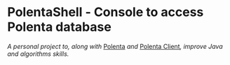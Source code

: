 # PolentaShell - Console to access Polenta database

<p><i>A personal project to, along with</i> <a href="https://github.com/pmbr/polenta">Polenta</a> <i>and</i> <a href="https://github.com/pmbr/polentaclient">Polenta Client</a><i>, improve Java and algorithms skills.</i>

